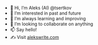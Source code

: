 - 👋 Hi, I’m Aleks (Al) @tsertkov
- 👀 I’m interested in past and future
- 🌱 I’m always learning and improving
- 💞️ I’m looking to collaborate on anything
- 📫 Say hello!
- ✍ Visit [alekswrite.com](https://alekswrite.com)

<!---
tsertkov/tsertkov is a ✨ special ✨ repository because its `README.md` (this file) appears on your GitHub profile.
You can click the Preview link to take a look at your changes.
--->
